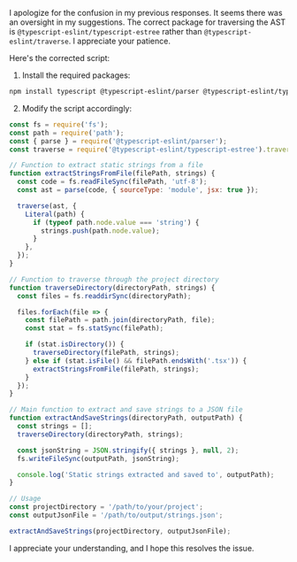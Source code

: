 I apologize for the confusion in my previous responses. It seems there was an oversight in my suggestions. The correct package for traversing the AST is `@typescript-eslint/typescript-estree` rather than `@typescript-eslint/traverse`. I appreciate your patience.

Here's the corrected script:

1. Install the required packages:

```bash
npm install typescript @typescript-eslint/parser @typescript-eslint/typescript-estree
```

2. Modify the script accordingly:

```javascript
const fs = require('fs');
const path = require('path');
const { parse } = require('@typescript-eslint/parser');
const traverse = require('@typescript-eslint/typescript-estree').traverse;

// Function to extract static strings from a file
function extractStringsFromFile(filePath, strings) {
  const code = fs.readFileSync(filePath, 'utf-8');
  const ast = parse(code, { sourceType: 'module', jsx: true });

  traverse(ast, {
    Literal(path) {
      if (typeof path.node.value === 'string') {
        strings.push(path.node.value);
      }
    },
  });
}

// Function to traverse through the project directory
function traverseDirectory(directoryPath, strings) {
  const files = fs.readdirSync(directoryPath);

  files.forEach(file => {
    const filePath = path.join(directoryPath, file);
    const stat = fs.statSync(filePath);

    if (stat.isDirectory()) {
      traverseDirectory(filePath, strings);
    } else if (stat.isFile() && filePath.endsWith('.tsx')) {
      extractStringsFromFile(filePath, strings);
    }
  });
}

// Main function to extract and save strings to a JSON file
function extractAndSaveStrings(directoryPath, outputPath) {
  const strings = [];
  traverseDirectory(directoryPath, strings);

  const jsonString = JSON.stringify({ strings }, null, 2);
  fs.writeFileSync(outputPath, jsonString);

  console.log('Static strings extracted and saved to', outputPath);
}

// Usage
const projectDirectory = '/path/to/your/project';
const outputJsonFile = '/path/to/output/strings.json';

extractAndSaveStrings(projectDirectory, outputJsonFile);
```

I appreciate your understanding, and I hope this resolves the issue.
